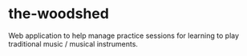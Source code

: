 # the-woodshed
Web application to help manage practice sessions for learning to play traditional music / musical instruments. 
